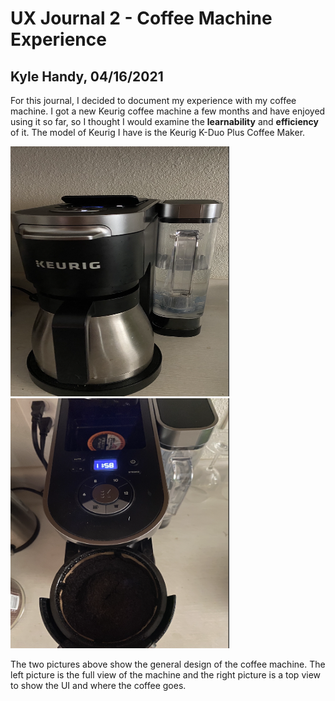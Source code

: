# UX Journal 2 - Coffee Machine Experience

## Kyle Handy, 04/16/2021

For this journal, I decided to document my experience with my coffee machine. I got a new Keurig coffee machine a few months and have enjoyed using it so far, so I thought I would examine the **learnability** and **efficiency** of it. The model of Keurig I have is the Keurig K-Duo Plus Coffee Maker.

<img src="https://github.com/UsabilityEngineering/ux-portfolio-khandy7/blob/master/UX_Journal2/Pictures/fullView.png" width=350 height=400 aign=left>

<img src="https://github.com/UsabilityEngineering/ux-portfolio-khandy7/blob/master/UX_Journal2/Pictures/topView.png" width=350 height=400> 

The two pictures above show the general design of the coffee machine. The left picture is the full view of the machine and the right picture is a top view to show the UI and where the coffee goes.
